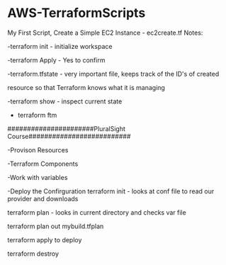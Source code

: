 # AWS-TerraformScripts
 My First Script, Create a Simple EC2 Instance - ec2create.tf
Notes:

-terraform init - initialize workspace

-terraform Apply - Yes to confirm

-terraform.tfstate - very important file, keeps track of the ID's of created

resource so that Terraform knows what it is managing

-terraform show - inspect current state

- terraform ftm



######################PluralSight Course##########################

-Provison Resources

-Terraform Components

-Work with variables

-Deploy the Confirguration
terraform init - looks at conf file to read our provider and downloads

terraform plan - looks in current directory and checks var file

terraform plan out mybuild.tfplan

terraform apply to deploy

terraform destroy 
